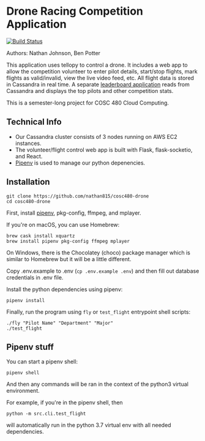 # Drone Racing Competition Application

[![Build Status](https://travis-ci.com/nathan815/cosc480-drone.svg?token=Qny2uL81Nn96aTdZPDAH&branch=master)](https://travis-ci.com/nathan815/cosc480-drone)

Authors: Nathan Johnson, Ben Potter

This application uses tellopy to control a drone. It includes a web app to allow the competition volunteer to enter pilot details, start/stop flights, mark flights as valid/invalid, view the live video feed, etc. All flight data is stored in Cassandra in real time. A separate [leaderboard application](https://github.com/nathan815/drone-leaderboard) reads from Cassandra and displays the top pilots and other competition stats. 

This is a semester-long project for COSC 480 Cloud Computing.

## Technical Info
* Our Cassandra cluster consists of 3 nodes running on AWS EC2 instances.
* The volunteer/flight control web app is built with Flask, flask-socketio, and React.
* [Pipenv](https://pipenv-fork.readthedocs.io/en/latest/) is used to manage our python depenencies.

## Installation

    git clone https://github.com/nathan815/cosc480-drone
    cd cosc480-drone

First, install [pipenv](https://pipenv-fork.readthedocs.io/en/latest/), pkg-config, ffmpeg, and mplayer.

If you're on macOS, you can use Homebrew:

    brew cask install xquartz
    brew install pipenv pkg-config ffmpeg mplayer

On Windows, there is the Chocolatey (choco) package manager which is similar to Homebrew but it will be a little different.

Copy .env.example to .env (`cp .env.example .env`) and then fill out database credentials in .env file.

Install the python dependencies using pipenv:

    pipenv install

Finally, run the program using `fly` or `test_flight` entrypoint shell scripts:

    ./fly "Pilot Name" "Department" "Major"
    ./test_flight

## Pipenv stuff 
You can start a pipenv shell:

    pipenv shell
    
And then any commands will be ran in the context of the python3 virtual environment. 

For example, if you're in the pipenv shell, then
    
    python -m src.cli.test_flight

will automatically run in the python 3.7 virtual env with all needed dependencies.
